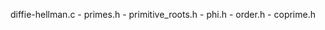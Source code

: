 diffie-hellman.c
    - primes.h
    - primitive_roots.h
        - phi.h
        - order.h
        - coprime.h
